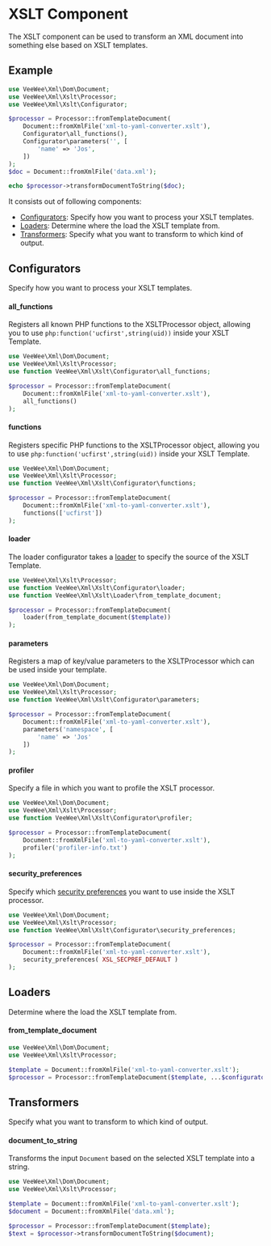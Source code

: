 # XSLT Component

The XSLT component can be used to transform an XML document into something else based on XSLT templates.

## Example

```php
use VeeWee\Xml\Dom\Document;
use VeeWee\Xml\Xslt\Processor;
use VeeWee\Xml\Xslt\Configurator;

$processor = Processor::fromTemplateDocument(
    Document::fromXmlFile('xml-to-yaml-converter.xslt'),
    Configurator\all_functions(),
    Configurator\parameters('', [
        'name' => 'Jos',    
    ])
);
$doc = Document::fromXmlFile('data.xml');

echo $processor->transformDocumentToString($doc);
```

It consists out of following components:

* [Configurators](#configurators): Specify how you want to process your XSLT templates.
* [Loaders](#loaders): Determine where the load the XSLT template from.
* [Transformers](#transformers): Specify what you want to transform to which kind of output.


## Configurators

Specify how you want to process your XSLT templates.

#### all_functions

Registers all known PHP functions to the XSLTProcessor object, allowing you to use `php:function('ucfirst',string(uid))` inside your XSLT Template.

```php
use VeeWee\Xml\Dom\Document;
use VeeWee\Xml\Xslt\Processor;
use function VeeWee\Xml\Xslt\Configurator\all_functions;

$processor = Processor::fromTemplateDocument(
    Document::fromXmlFile('xml-to-yaml-converter.xslt'),
    all_functions()
);
```

#### functions

Registers specific PHP functions to the XSLTProcessor object, allowing you to use `php:function('ucfirst',string(uid))` inside your XSLT Template.

```php
use VeeWee\Xml\Dom\Document;
use VeeWee\Xml\Xslt\Processor;
use function VeeWee\Xml\Xslt\Configurator\functions;

$processor = Processor::fromTemplateDocument(
    Document::fromXmlFile('xml-to-yaml-converter.xslt'),
    functions(['ucfirst'])
);
```

#### loader

The loader configurator takes a [loader](#loaders) to specify the source of the XSLT Template.

```php
use VeeWee\Xml\Xslt\Processor;
use function VeeWee\Xml\Xslt\Configurator\loader;
use function VeeWee\Xml\Xslt\Loader\from_template_document;

$processor = Processor::fromTemplateDocument(
    loader(from_template_document($template))
);
```

#### parameters

Registers a map of key/value parameters to the XSLTProcessor which can be used inside your template.

```php
use VeeWee\Xml\Dom\Document;
use VeeWee\Xml\Xslt\Processor;
use function VeeWee\Xml\Xslt\Configurator\parameters;

$processor = Processor::fromTemplateDocument(
    Document::fromXmlFile('xml-to-yaml-converter.xslt'),
    parameters('namespace', [
        'name' => 'Jos'
    ])
);
```

#### profiler

Specify a file in which you want to profile the XSLT processor.

```php
use VeeWee\Xml\Dom\Document;
use VeeWee\Xml\Xslt\Processor;
use function VeeWee\Xml\Xslt\Configurator\profiler;

$processor = Processor::fromTemplateDocument(
    Document::fromXmlFile('xml-to-yaml-converter.xslt'),
    profiler('profiler-info.txt')
);
```

#### security_preferences

Specify which [security preferences](https://www.php.net/manual/en/xsltprocessor.setsecurityprefs.php) you want to use inside the XSLT processor. 

```php
use VeeWee\Xml\Dom\Document;
use VeeWee\Xml\Xslt\Processor;
use function VeeWee\Xml\Xslt\Configurator\security_preferences;

$processor = Processor::fromTemplateDocument(
    Document::fromXmlFile('xml-to-yaml-converter.xslt'),
    security_preferences( XSL_SECPREF_DEFAULT )
);
```

## Loaders

Determine where the load the XSLT template from.

#### from_template_document

```php
use VeeWee\Xml\Dom\Document;
use VeeWee\Xml\Xslt\Processor;

$template = Document::fromXmlFile('xml-to-yaml-converter.xslt');
$processor = Processor::fromTemplateDocument($template, ...$configurators);
```

## Transformers

Specify what you want to transform to which kind of output.

#### document_to_string

Transforms the input `Document` based on the selected XSLT template into a string.

```php
use VeeWee\Xml\Dom\Document;
use VeeWee\Xml\Xslt\Processor;

$template = Document::fromXmlFile('xml-to-yaml-converter.xslt');
$document = Document::fromXmlFile('data.xml');

$processor = Processor::fromTemplateDocument($template);
$text = $processor->transformDocumentToString($document);
```
